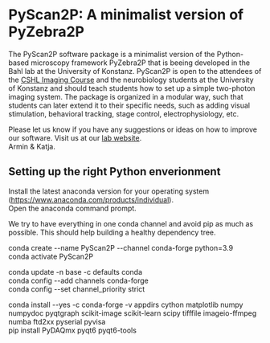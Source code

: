 # PyScan2P: A minimalist version of PyZebra2P  
The PyScan2P software package is a minimalist version of the Python-based microscopy framework PyZebra2P that is beeing developed in the Bahl lab at the University of Konstanz. PyScan2P is open to the attendees of the [CSHL Imaging Course](https://meetings.cshl.edu/courses.aspx?course=C-IMAG&year=22) and the neurobiology students at the University of Konstanz and should teach students how to set up a simple two-photon imaging system. The package is organized in a modular way, such that students can later extend it to their specific needs, such as adding visual stimulation, behavioral tracking, stage control, electrophysiology, etc.  

Please let us know if you have any suggestions or ideas on how to improve our software. Visit us at our [lab website](https://www.neurobiology-konstanz.com/bahl).  
Armin & Katja. 

## Setting up the right Python enverionment
Install the latest anaconda version for your operating system (https://www.anaconda.com/products/individual).  
Open the anaconda command prompt. 

We try to have everything in one conda channel and avoid pip as much as possible. This should help building a healthy dependency tree.  

conda create --name PyScan2P --channel conda-forge python=3.9  
conda activate PyScan2P  

conda update -n base -c defaults conda  
conda config --add channels conda-forge  
conda config --set channel_priority strict  

conda install --yes -c conda-forge -v appdirs cython matplotlib numpy numpydoc pyqtgraph scikit-image scikit-learn scipy tifffile imageio-ffmpeg numba ftd2xx pyserial pyvisa  
pip install PyDAQmx pyqt6 pyqt6-tools
